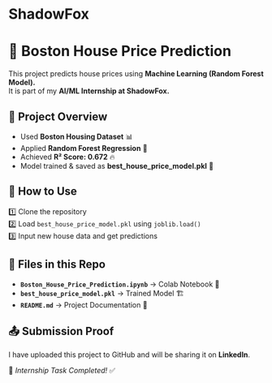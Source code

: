 # ShadowFox
# 🏡 Boston House Price Prediction

This project predicts house prices using **Machine Learning (Random Forest Model).**  
It is part of my **AI/ML Internship at ShadowFox.**

## 📌 Project Overview
- Used **Boston Housing Dataset** 📊  
- Applied **Random Forest Regression** 🌳  
- Achieved **R² Score: 0.672** 🔥  
- Model trained & saved as **best_house_price_model.pkl** 🎯

## 🚀 How to Use
1️⃣ Clone the repository  
2️⃣ Load `best_house_price_model.pkl` using `joblib.load()`  
3️⃣ Input new house data and get predictions  

## 📁 Files in this Repo
- **`Boston_House_Price_Prediction.ipynb`** → Colab Notebook 📄  
- **`best_house_price_model.pkl`** → Trained Model 🏗️  
- **`README.md`** → Project Documentation 📝  

## 📤 Submission Proof
I have uploaded this project to GitHub and will be sharing it on **LinkedIn**.  

🎯 *Internship Task Completed!* ✅  
